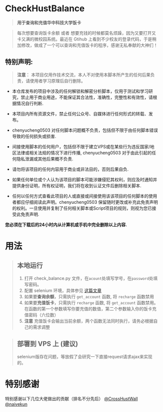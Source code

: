 # CheckHustBalance
> **用于查询和充值华中科技大学饭卡**

> 每次想要查询饭卡余额 或者 想要充钱的时候都莫名烦躁，因为又要打开又卡又满的微校园系统。最近在 Gtihub 上看到不少校友的登录代码，于是稍加修改，做成了一个可以查询和充值饭卡的程序，感谢无私奉献的大神们！

## 特别声明:
> **注意**： 本项目仅用作技术交流，本人不对使用本脚本所产生的任何后果负责，请使用者学习原理后自行删除。
* 本仓库发布的项目中涉及的任何解锁和解密分析脚本，仅用于测试和学习研究，禁止用于商业用途，不能保证其合法性，准确性，完整性和有效性，请根据情况自行判断.

* 本项目内所有资源文件，禁止任何公众号、自媒体进行任何形式的转载、发布。

* chenyucheng0503 对任何脚本问题概不负责，包括但不限于由任何脚本错误导致的任何损失或损害.

* 间接使用脚本的任何用户，包括但不限于建立VPS或在某些行为违反国家/地区法律或相关法规的情况下进行传播, chenyucheng0503 对于由此引起的任何隐私泄漏或其他后果概不负责.

* 请勿将该项目的任何内容用于商业或非法目的，否则后果自负.

* 如果任何单位或个人认为该项目的脚本可能涉嫌侵犯其权利，则应及时通知并提供身份证明，所有权证明，我们将在收到认证文件后删除相关脚本.

* 任何以任何方式查看此项目的人或直接或间接使用该该项目的任何脚本的使用者都应仔细阅读此声明。chenyucheng0503 保留随时更改或补充此免责声明的权利。一旦使用并复制了任何相关脚本或Script项目的规则，则视为您已接受此免责声明.

 **您必须在下载后的24小时内从计算机或手机中完全删除以上内容.**  </br>


# 用法

> ## 本地运行
> 1. 打开 check_balance.py 文件，在`acount`处填写学号，在`password`处填写密码。
> 2. 配置 selenium 环境，具体参见 [这篇文章](https://www.cnblogs.com/Neeo/articles/10671532.html)
> 3. 如果要**查询余额**，只需执行 `get_account` 函数, 将 `recharge` 函数禁用
> 4. 如果要**充值饭卡**，只需执行 `recharge` 函数, 将 `get_account` 函数禁用。在函数的第一个参数填写你要充值的数值，第二个参数输入你的饭卡充值密码（六位数）
> 5. **注意** 充值饭卡会输出当前余额，两个函数无法同时执行，请务必根据自己的需求调整

> ## 部署到 VPS 上 (建议)
> selenium版存在问题，等放假了会研究一下直接request请求ajax来实现的。


# 特别感谢
特别感谢以下几位大佬做出的贡献（排名不分先后）
[@CrossHustWall](https://github.com/CrossHustWall)
[@naivekun](https://github.com/naivekun/libhustpass)
